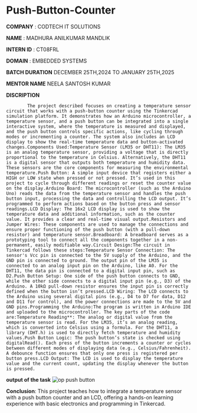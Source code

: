 # Push-Button-Counter

**COMPANY** : CODTECH IT SOLUTIONS

**NAME** : MADHURA ANILKUMAR MANDLIK

**INTERN ID** : CT08FRL

**DOMAIN** : EMBEDDED SYSTEMS 

**BATCH DURATION** DECEMBER 25TH,2024 TO JANUARY 25TH,2025

**MENTOR NAME** NEELA SANTOSH KUMAR

**DISCRIPTION** 

            The project described focuses on creating a temperature sensor circuit that works with a push-button counter using the Tinkercad simulation platform. It demonstrates how an Arduino microcontroller, a temperature sensor, and a push button can be integrated into a single interactive system, where the temperature is measured and displayed, and the push button controls specific actions, like cycling through modes or incrementing a counter. The system also includes an LCD display to show the real-time temperature data and button-activated changes.Components Used:Temperature Sensor (LM35 or DHT11): The LM35 is an analog temperature sensor, providing a voltage that is directly proportional to the temperature in Celsius. Alternatively, the DHT11 is a digital sensor that outputs both temperature and humidity data. These sensors are the core components for measuring the environmental temperature.Push Button: A simple input device that registers either a HIGH or LOW state when pressed or not pressed. It’s used in this project to cycle through different readings or reset the counter value on the display.Arduino Board: The microcontroller (such as the Arduino Uno) reads the data from the temperature sensor and handles the push button input, processing the data and controlling the LCD output. It’s programmed to perform actions based on the button press and sensor readings.LCD Display: The 16x2 LCD display is used to show the temperature data and additional information, such as the counter value. It provides a clear and real-time visual output.Resistors and Jumper Wires: These components are used to manage the connections and ensure proper functioning of the push button (with a pull-down resistor) and temperature sensor.Breadboard: A breadboard serves as a prototyping tool to connect all the components together in a non-permanent, easily modifiable way.Circuit Design:The circuit in Tinkercad follows these steps:Temperature Sensor Connection: The sensor's Vcc pin is connected to the 5V supply of the Arduino, and the GND pin is connected to ground. The output pin of the LM35 is connected to an analog input pin on the Arduino, like A0. For the DHT11, the data pin is connected to a digital input pin, such as D2.Push Button Setup: One side of the push button connects to GND, while the other side connects to a digital input pin (e.g., D3) of the Arduino. A 10kΩ pull-down resistor ensures the input pin is correctly defined when the button isn’t pressed.LCD Wiring: The LCD connects to the Arduino using several digital pins (e.g., D4 to D7 for data, D12 and D11 for control), and the power connections are made to the 5V and GND pins.Programming the Arduino:The program is written in Arduino IDE and uploaded to the microcontroller. The key parts of the code are:Temperature Reading**: The analog or digital value from the temperature sensor is read. For the LM35, it’s an analog reading, which is converted into Celsius using a formula. For the DHT11, a library (DHT.h) is used to directly fetch temperature and humidity values.Push Button Logic: The push button’s state is checked using digitalRead(). Each press of the button increments a counter or cycles between different modes of displaying data (e.g., Celsius/Fahrenheit). A debounce function ensures that only one press is registered per button press.LCD Output: The LCD is used to display the temperature value and the current count, updating the display whenever the button is pressed.


**output of the task**
![op push button](https://github.com/user-attachments/assets/d8fce7a7-6b08-403a-82a4-55f07b3292fd)


**Conclusion**:
This project teaches how to integrate a temperature sensor with a push button counter and an LCD, offering a hands-on learning experience with basic electronics and programming in Tinkercad.
